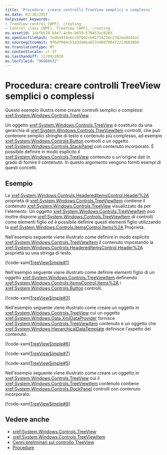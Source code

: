 ```yaml
---
title: 'Procedura: creare controlli TreeView semplici o complessi'
ms.date: 03/30/2017
helpviewer_keywords:
- TreeView control [WPF], creating
- Control class [WPF], TreeView [WPF], creating
ms.assetid: 1defbb78-b8e7-4c0e-b650-576453ac828d
ms.openlocfilehash: 7edb4933ebcc0f0d2cb02754238c2342ee9dd4a2
ms.sourcegitcommit: 9f6df084c53a3da0ea657ed0d708a72213683084
ms.translationtype: MT
ms.contentlocale: it-IT
ms.lasthandoff: 12/09/2020
ms.locfileid: "96968632"
---
```

# <a name="how-to-create-simple-or-complex-treeviews"></a>Procedura: creare controlli TreeView semplici o complessi
Questo esempio illustra come creare controlli semplici o complessi <xref:System.Windows.Controls.TreeView> .  
  
 Un oggetto <xref:System.Windows.Controls.TreeView> è costituito da una gerarchia di <xref:System.Windows.Controls.TreeViewItem> controlli, che può contenere semplici stringhe di testo e contenuto più complesso, ad esempio <xref:System.Windows.Controls.Button> controlli o un oggetto <xref:System.Windows.Controls.StackPanel> con contenuto incorporato. È possibile definire in modo esplicito il <xref:System.Windows.Controls.TreeView> contenuto o un'origine dati in grado di fornire il contenuto. In questo argomento vengono forniti esempi di questi concetti.  
  
## <a name="example"></a>Esempio  
 La <xref:System.Windows.Controls.HeaderedItemsControl.Header%2A> proprietà di <xref:System.Windows.Controls.TreeViewItem> contiene il contenuto <xref:System.Windows.Controls.TreeView> visualizzato da per l'elemento. Un oggetto <xref:System.Windows.Controls.TreeViewItem> può inoltre disporre <xref:System.Windows.Controls.TreeViewItem> di controlli come elementi figlio ed è possibile definire questi elementi figlio utilizzando la <xref:System.Windows.Controls.ItemsControl.Items%2A> Proprietà.  
  
 Nell'esempio seguente viene illustrato come definire in modo esplicito <xref:System.Windows.Controls.TreeViewItem> il contenuto impostando la <xref:System.Windows.Controls.HeaderedItemsControl.Header%2A> proprietà su una stringa di testo.  
  
 [!code-xaml[TreeViewSimple#1](~/samples/snippets/csharp/VS_Snippets_Wpf/TreeViewSimple/CS/Window1.xaml#1)]  
  
 Nell'esempio seguente viene illustrato come definire elementi figlio di un oggetto <xref:System.Windows.Controls.TreeViewItem> definendo <xref:System.Windows.Controls.ItemsControl.Items%2A> i <xref:System.Windows.Controls.Button> controlli.  
  
 [!code-xaml[TreeViewSimple#3](~/samples/snippets/csharp/VS_Snippets_Wpf/TreeViewSimple/CS/Window1.xaml#3)]  
  
 Nell'esempio seguente viene illustrato come creare un oggetto in <xref:System.Windows.Controls.TreeView> cui un oggetto <xref:System.Windows.Data.XmlDataProvider> fornisce <xref:System.Windows.Controls.TreeViewItem> contenuto e un oggetto che <xref:System.Windows.HierarchicalDataTemplate> definisce l'aspetto del contenuto.  
  
 [!code-xaml[TreeViewSimple#6](~/samples/snippets/csharp/VS_Snippets_Wpf/TreeViewSimple/CS/Window1.xaml#6)]  
  
 [!code-xaml[TreeViewSimple#7](~/samples/snippets/csharp/VS_Snippets_Wpf/TreeViewSimple/CS/Window1.xaml#7)]  
  
 [!code-xaml[TreeViewSimple#5](~/samples/snippets/csharp/VS_Snippets_Wpf/TreeViewSimple/CS/Window1.xaml#5)]  
  
 Nell'esempio seguente viene illustrato come creare un oggetto in <xref:System.Windows.Controls.TreeView> cui il <xref:System.Windows.Controls.TreeViewItem> contenuto contiene <xref:System.Windows.Controls.DockPanel> controlli con contenuto incorporato.  
  
 [!code-xaml[TreeViewSimple#9](~/samples/snippets/csharp/VS_Snippets_Wpf/TreeViewSimple/CS/Window1.xaml#9)]  
  
## <a name="see-also"></a>Vedere anche

- <xref:System.Windows.Controls.TreeView>
- <xref:System.Windows.Controls.TreeViewItem>
- [Cenni preliminari sul controllo TreeView](treeview-overview.md)
- [Procedure](treeview-how-to-topics.md)
